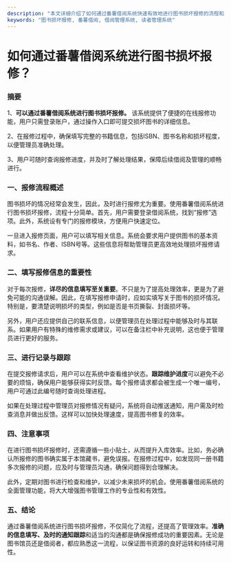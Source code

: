 ```yaml
---
description: "本文详细介绍了如何通过番薯借阅系统快速有效地进行图书损坏报修的流程和注意事项，适合各类图书馆和借阅管理者使用。"
keywords: "图书损坏报修, 番薯借阅, 借阅管理系统, 读者管理系统"
---
```

# 如何通过番薯借阅系统进行图书损坏报修？

### 摘要

1、**可以通过番薯借阅系统进行图书损坏报修。** 该系统提供了便捷的在线报修功能，用户只需登录账户，通过操作入口即可提交损坏图书的详细信息。

2、在报修过程中，确保填写完整的书籍信息，包括ISBN、图书名称和损坏程度，以便管理员准确处理。

3、用户可随时查询报修进度，并及时了解处理结果，保障后续借阅及管理的顺畅进行。

### 一、报修流程概述

图书损坏的情况经常会发生，因此，及时进行报修尤为重要。使用番薯借阅系统进行图书损坏报修，流程十分简单。首先，用户需要登录借阅系统，找到“报修”选项。此外，系统设有专门的报修模块，方便用户快速定位。

一旦进入报修页面，用户可以填写相关信息。系统会要求用户提供图书的基本资料，如书名、作者、ISBN号等。这些信息将帮助管理员更高效地处理损坏报修请求。

### 二、填写报修信息的重要性

对于每次报修，**详尽的信息填写至关重要**。不只是为了提高处理效率，更是为了避免可能的沟通误解。因此，在填写报修申请时，应如实填写关于图书的损坏情况。特别是，要清楚说明损坏的类型，例如是否是书页撕裂、封面损坏等。

另外，用户还应提供自己的联系信息，以便管理员在处理过程中能够及时与其联系。如果用户有特殊的维修需求或建议，可以在备注栏中补充说明，这也便于管理员进行更好的服务。

### 三、进行记录与跟踪

在提交报修请求后，用户可以在系统中查看维护状态。**跟踪维护进度**可以避免不必要的烦恼，确保用户能够获得实时反馈。每个报修请求都会被生成一个唯一编号，用户可通过此编号随时查询处理进程。

如果在处理过程中管理员对报修情况有疑问，系统将自动推送通知，用户需及时检查消息并做出反馈。这样可以加快处理速度，提高图书修复的效率。

### 四、注意事项

在进行图书损坏报修时，还需遵循一些小贴士，从而提升入库效率。比如，务必确认所报修的图书确实属于本馆藏书，避免误报。在报修过程中，如发现同一册书籍多次报修的问题，应及时与管理员沟通，确保问题得到合理解决。

此外，定期对图书进行检查和维护，以减少未来损坏的机会。使用番薯借阅系统的全面管理功能，将大大增强图书管理工作的专业性和有效性。

### 五、结论

通过番薯借阅系统进行图书损坏报修，不仅简化了流程，还提高了管理效率。**准确的信息填写、及时的通知跟踪**和适当的沟通都是确保报修成功的重要因素。无论是图书馆员还是借阅者，都应熟悉这一流程，以保证图书资源的良好运转和持续可用性。
